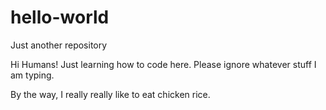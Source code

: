 # hello-world
Just another repository

Hi Humans!
Just learning how to code here. Please ignore whatever stuff I am typing.

By the way, I really really like to eat chicken rice.
